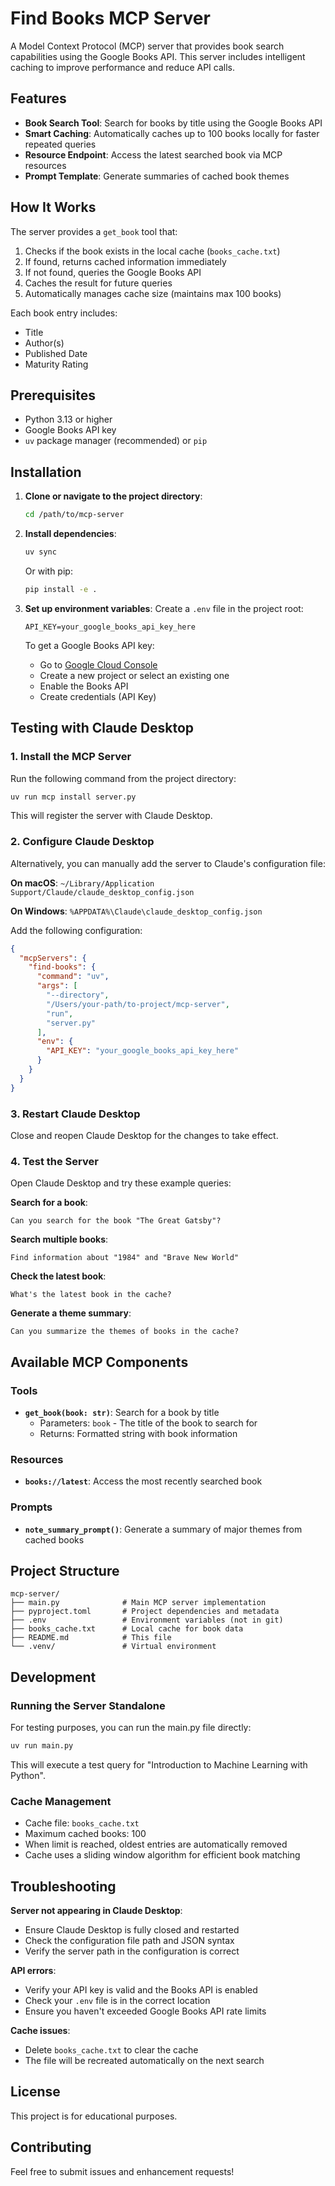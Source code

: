 # Find Books MCP Server

A Model Context Protocol (MCP) server that provides book search capabilities using the Google Books API. This server includes intelligent caching to improve performance and reduce API calls.

## Features

- **Book Search Tool**: Search for books by title using the Google Books API
- **Smart Caching**: Automatically caches up to 100 books locally for faster repeated queries
- **Resource Endpoint**: Access the latest searched book via MCP resources
- **Prompt Template**: Generate summaries of cached book themes

## How It Works

The server provides a `get_book` tool that:
1. Checks if the book exists in the local cache (`books_cache.txt`)
2. If found, returns cached information immediately
3. If not found, queries the Google Books API
4. Caches the result for future queries
5. Automatically manages cache size (maintains max 100 books)

Each book entry includes:
- Title
- Author(s)
- Published Date
- Maturity Rating

## Prerequisites

- Python 3.13 or higher
- Google Books API key
- `uv` package manager (recommended) or `pip`

## Installation

1. **Clone or navigate to the project directory**:
   ```bash
   cd /path/to/mcp-server
   ```

2. **Install dependencies**:
   ```bash
   uv sync
   ```
   Or with pip:
   ```bash
   pip install -e .
   ```

3. **Set up environment variables**:
   Create a `.env` file in the project root:
   ```
   API_KEY=your_google_books_api_key_here
   ```

   To get a Google Books API key:
   - Go to [Google Cloud Console](https://console.cloud.google.com/)
   - Create a new project or select an existing one
   - Enable the Books API
   - Create credentials (API Key)

## Testing with Claude Desktop

### 1. Install the MCP Server

Run the following command from the project directory:

```bash
uv run mcp install server.py
```

This will register the server with Claude Desktop.

### 2. Configure Claude Desktop

Alternatively, you can manually add the server to Claude's configuration file:

**On macOS**: `~/Library/Application Support/Claude/claude_desktop_config.json`

**On Windows**: `%APPDATA%\Claude\claude_desktop_config.json`

Add the following configuration:

```json
{
  "mcpServers": {
    "find-books": {
      "command": "uv",
      "args": [
        "--directory",
        "/Users/your-path/to-project/mcp-server",
        "run",
        "server.py"
      ],
      "env": {
        "API_KEY": "your_google_books_api_key_here"
      }
    }
  }
}
```

### 3. Restart Claude Desktop

Close and reopen Claude Desktop for the changes to take effect.

### 4. Test the Server

Open Claude Desktop and try these example queries:

**Search for a book**:
```
Can you search for the book "The Great Gatsby"?
```

**Search multiple books**:
```
Find information about "1984" and "Brave New World"
```

**Check the latest book**:
```
What's the latest book in the cache?
```

**Generate a theme summary**:
```
Can you summarize the themes of books in the cache?
```

## Available MCP Components

### Tools

- **`get_book(book: str)`**: Search for a book by title
  - Parameters: `book` - The title of the book to search for
  - Returns: Formatted string with book information

### Resources

- **`books://latest`**: Access the most recently searched book

### Prompts

- **`note_summary_prompt()`**: Generate a summary of major themes from cached books

## Project Structure

```
mcp-server/
├── main.py              # Main MCP server implementation
├── pyproject.toml       # Project dependencies and metadata
├── .env                 # Environment variables (not in git)
├── books_cache.txt      # Local cache for book data
├── README.md            # This file
└── .venv/               # Virtual environment
```

## Development

### Running the Server Standalone

For testing purposes, you can run the main.py file directly:

```bash
uv run main.py
```

This will execute a test query for "Introduction to Machine Learning with Python".

### Cache Management

- Cache file: `books_cache.txt`
- Maximum cached books: 100
- When limit is reached, oldest entries are automatically removed
- Cache uses a sliding window algorithm for efficient book matching

## Troubleshooting

**Server not appearing in Claude Desktop**:
- Ensure Claude Desktop is fully closed and restarted
- Check the configuration file path and JSON syntax
- Verify the server path in the configuration is correct

**API errors**:
- Verify your API key is valid and the Books API is enabled
- Check your `.env` file is in the correct location
- Ensure you haven't exceeded Google Books API rate limits

**Cache issues**:
- Delete `books_cache.txt` to clear the cache
- The file will be recreated automatically on the next search

## License

This project is for educational purposes.

## Contributing

Feel free to submit issues and enhancement requests!
